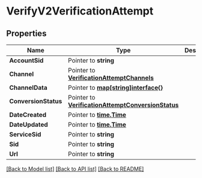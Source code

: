 # VerifyV2VerificationAttempt

## Properties

Name | Type | Description | Notes
------------ | ------------- | ------------- | -------------
**AccountSid** | Pointer to **string** |  | [optional] 
**Channel** | Pointer to [**VerificationAttemptChannels**](verification_attempt_channels.md) |  | [optional] 
**ChannelData** | Pointer to [**map[string]interface{}**](.md) |  | [optional] 
**ConversionStatus** | Pointer to [**VerificationAttemptConversionStatus**](verification_attempt_conversion_status.md) |  | [optional] 
**DateCreated** | Pointer to [**time.Time**](time.Time.md) |  | [optional] 
**DateUpdated** | Pointer to [**time.Time**](time.Time.md) |  | [optional] 
**ServiceSid** | Pointer to **string** |  | [optional] 
**Sid** | Pointer to **string** |  | [optional] 
**Url** | Pointer to **string** |  | [optional] 

[[Back to Model list]](../README.md#documentation-for-models) [[Back to API list]](../README.md#documentation-for-api-endpoints) [[Back to README]](../README.md)


